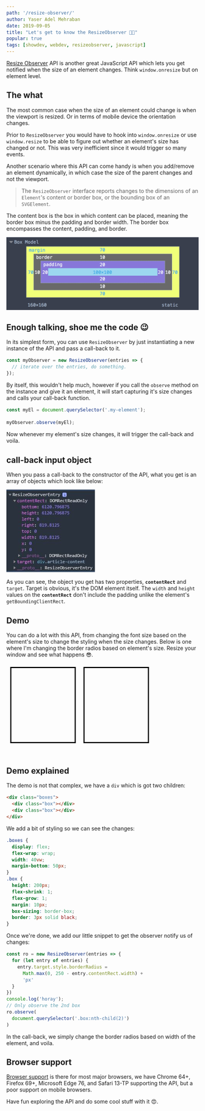 ```yaml
---
path: '/resize-observer/'
author: Yaser Adel Mehraban
date: 2019-09-05
title: "Let's get to know the ResizeObserver 👋🏼"
popular: true
tags: [showdev, webdev, resizeobserver, javascript]
---
```


[Resize Observer](https://developer.mozilla.org/en-US/docs/Web/API/ResizeObserver) API is another great JavaScript API which lets you get notified when the size of an element changes. Think `window.onresize` but on element level.

<!--more-->

## The what

The most common case when the size of an element could change is when the viewport is resized. Or in terms of mobile device the orientation changes.

Prior to `ResizeObserver` you would have to hook into `window.onresize` or use `window.resize` to be able to figure out whether an element's size has changed or not. This was very inefficient since it would trigger so many events.

Another scenario where this API can come handy is when you add/remove an element dynamically, in which case the size of the parent changes and not the viewport.

>The `ResizeObserver` interface reports changes to the dimensions of an `Element`'s content or border box, or the bounding box of an `SVGElement`.

The content box is the box in which content can be placed, meaning the border box minus the padding and border width. The border box encompasses the content, padding, and border.

![Box model](./box-model.png)

## Enough talking, shoe me the code 😉

In its simplest form, you can use `ResizeObserver` by just instantiating a new instance of the API and pass a call-back to it.

```js
const myObserver = new ResizeObserver(entries => {
  // iterate over the entries, do something.
});
```

By itself, this wouldn't help much, however if you call the `observe` method on the instance and give it an element, it will start capturing it's size changes and calls your call-back function.

```js
const myEl = document.querySelector('.my-element');

myObserver.observe(myEl);
```

Now whenever my element's size changes, it will trigger the call-back and voila.

## call-back input object

When you pass a call-back to the constructor of the API, what you get is an array of objects which look like below:

![ResizeObserver Entry](./resizeobserverentry.JPG)

As you can see, the object you get has two properties, **`contentRect`** and `target`. Target is obvious, it's the DOM element itself. The `width` and `height` values on the **`contentRect`** don't include the padding unlike the element's `getBoundingClientRect`.

## Demo

You can do a lot with this API, from changing the font size based on the element's size to change the styling when the size changes. Below is one where I'm changing the border radios based on element's size. Resize your window and see what happens 😎.

<style>
.boxes {
  display: flex;
  flex-wrap: wrap;
  width: 40vw;
  margin-bottom: 50px;
}
.box {
  height: 200px;
  flex-shrink: 1;
  flex-grow: 1;
  margin: 10px;
  box-sizing: border-box;
  border: 3px solid black;
}
</style>

<div class="boxes">
  <div class="box"></div>
  <div class="box"></div>
</div>

<script data-inline-script="data-inline-script">
const ro = new ResizeObserver(entries => {
  for (let entry of entries) {
    entry.target.style.borderRadius =
      Math.max(0, 250 - entry.contentRect.width) +
      'px'
  }
})
console.log('horay');
// Only observe the 2nd box
ro.observe(
  document.querySelector('.box:nth-child(2)')
)
</script>


## Demo explained

The demo is not that complex, we have a `div` which is got two children:

```html
<div class="boxes">
  <div class="box"></div>
  <div class="box"></div>
</div>
```

We add a bit of styling so we can see the changes:

```css
.boxes {
  display: flex;
  flex-wrap: wrap;
  width: 40vw;
  margin-bottom: 50px;
}
.box {
  height: 200px;
  flex-shrink: 1;
  flex-grow: 1;
  margin: 10px;
  box-sizing: border-box;
  border: 3px solid black;
}
```

Once we're done, we add our little snippet to get the observer notify us of changes:

```js
const ro = new ResizeObserver(entries => {
  for (let entry of entries) {
    entry.target.style.borderRadius =
      Math.max(0, 250 - entry.contentRect.width) +
      'px'
  }
})
console.log('horay');
// Only observe the 2nd box
ro.observe(
  document.querySelector('.box:nth-child(2)')
)
```

In the call-back, we simply change the border radios based on width of the element, and voila.

## Browser support

[Browser support](https://caniuse.com/#feat=resizeobserver) is there for most major browsers, we have Chrome 64+, Firefox 69+, Microsoft Edge 76, and Safari 13-TP supporting the API, but a poor support on mobile browsers.

Have fun exploring the API and do some cool stuff with it 😍.

